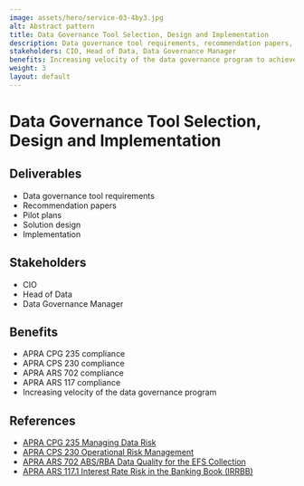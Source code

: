 ```yaml
---
image: assets/hero/service-03-4by3.jpg
alt: Abstract pattern
title: Data Governance Tool Selection, Design and Implementation
description: Data governance tool requirements, recommendation papers, pilot plans, solution design, implementation.
stakeholders: CIO, Head of Data, Data Governance Manager
benefits: Increasing velocity of the data governance program to achieve APRA CPG 235, APRA CPS 230, APRA ARS 702, APRA ARS 117 compliance.
weight: 3
layout: default
---
```


# Data Governance Tool Selection, Design and Implementation

## Deliverables

* Data governance tool requirements
* Recommendation papers
* Pilot plans
* Solution design
* Implementation

## Stakeholders

* CIO
* Head of Data
* Data Governance Manager

## Benefits

* APRA CPG 235 compliance
* APRA CPS 230 compliance
* APRA ARS 702 compliance
* APRA ARS 117 compliance
* Increasing velocity of the data governance program

## References

* [APRA CPG 235 Managing Data Risk](https://handbook.apra.gov.au/ppg/cpg-235)
* [APRA CPS 230 Operational Risk Management](https://handbook.apra.gov.au/standard/cps-230-final-not-force)
* [APRA ARS 702 ABS/RBA Data Quality for the EFS Collection](https://www.apra.gov.au/sites/default/files/efs_012017_ars_702.0_absrba_data_quality_for_the_efs_collection.pdf)
* [APRA ARS 117.1 Interest Rate Risk in the Banking Book (IRRBB)](https://www.legislation.gov.au/F2019L01196/latest/text)
